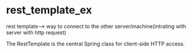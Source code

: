 # rest_template_ex




rest template--> way to connect to the other server/machine(intrating with server with http request)


The RestTemplate is the central Spring class for client-side HTTP access. 

